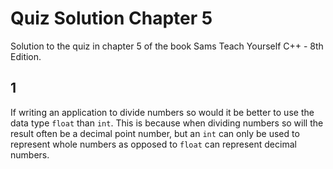 # Quiz Solution Chapter 5

Solution to the quiz in chapter 5 of the book Sams Teach Yourself C++ - 8th Edition.

## 1

If writing an application to divide numbers so would it be better to use the data type `float` than `int`. This is because when dividing numbers so will the result often be a decimal point number, but an `int` can only be used to represent whole numbers as opposed to `float` can represent decimal numbers.
